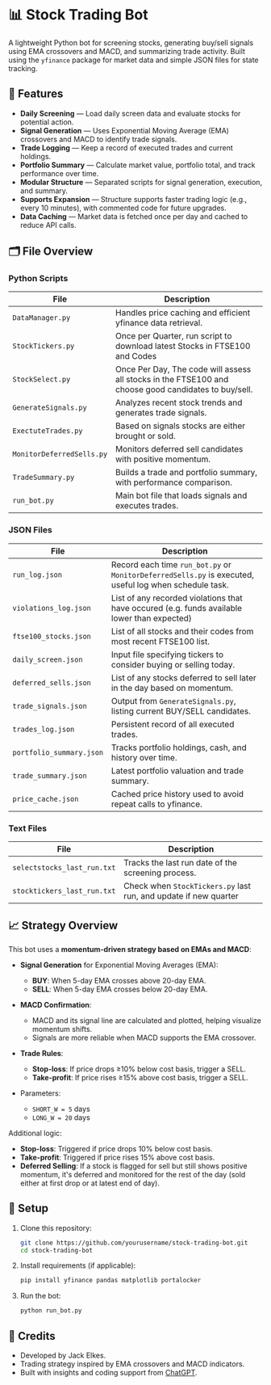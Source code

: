 # 📊 Stock Trading Bot

A lightweight Python bot for screening stocks, generating buy/sell signals using EMA crossovers and MACD, and summarizing trade activity. Built using the `yfinance` package for market data and simple JSON files for state tracking.

## 🚀 Features

- **Daily Screening** — Load daily screen data and evaluate stocks for potential action.
- **Signal Generation** — Uses Exponential Moving Average (EMA) crossovers and MACD to identify trade signals.
- **Trade Logging** — Keep a record of executed trades and current holdings.
- **Portfolio Summary** — Calculate market value, portfolio total, and track performance over time.
- **Modular Structure** — Separated scripts for signal generation, execution, and summary.
- **Supports Expansion** — Structure supports faster trading logic (e.g., every 10 minutes), with commented code for future upgrades.
- **Data Caching** — Market data is fetched once per day and cached to reduce API calls.

## 🗂️ File Overview

### Python Scripts
| File | Description |
|------|-------------|
| `DataManager.py` | Handles price caching and efficient yfinance data retrieval. |
| `StockTickers.py` | Once per Quarter, run script to download latest Stocks in FTSE100 and Codes |
| `StockSelect.py` | Once Per Day, The code will assess all stocks in the FTSE100 and choose good candidates to buy/sell. |
| `GenerateSignals.py` | Analyzes recent stock trends and generates trade signals. |
| `ExectuteTrades.py` | Based on signals stocks are either brought or sold. |
| `MonitorDeferredSells.py` | Monitors deferred sell candidates with positive momentum. |
| `TradeSummary.py` | Builds a trade and portfolio summary, with performance comparison. |
| `run_bot.py` | Main bot file that loads signals and executes trades. |

### JSON Files
| File | Description |
|------|-------------|
| `run_log.json`| Record each time `run_bot.py` or `MonitorDeferredSells.py` is executed, useful log when schedule task. |
| `violations_log.json` | List of any recorded violations that have occured (e.g. funds available lower than expected) |
| `ftse100_stocks.json` | List of all stocks and their codes from most recent FTSE100 list. |
| `daily_screen.json` | Input file specifying tickers to consider buying or selling today. |
| `deferred_sells.json` | List of any stocks deferred to sell later in the day based on momentum. |
| `trade_signals.json` | Output from `GenerateSignals.py`, listing current BUY/SELL candidates. |
| `trades_log.json` | Persistent record of all executed trades. |
| `portfolio_summary.json` | Tracks portfolio holdings, cash, and history over time. |
| `trade_summary.json` | Latest portfolio valuation and trade summary. |
| `price_cache.json` | Cached price history used to avoid repeat calls to yfinance. |

### Text Files
| File | Description |
|------|-------------|
| `selectstocks_last_run.txt` | Tracks the last run date of the screening process. |
| `stocktickers_last_run.txt` | Check when `StockTickers.py` last run, and update if new quarter |

## 📈 Strategy Overview

This bot uses a **momentum-driven strategy based on EMAs and MACD**:
- **Signal Generation** for Exponential Moving Averages (EMA):
   - **BUY**: When 5-day EMA crosses above 20-day EMA.
   - **SELL**: When 5-day EMA crosses below 20-day EMA.

- **MACD Confirmation**:
   - MACD and its signal line are calculated and plotted, helping visualize momentum shifts.
   - Signals are more reliable when MACD supports the EMA crossover.

- **Trade Rules**:
   - **Stop-loss**: If price drops ≥10% below cost basis, trigger a SELL.
   - **Take-profit**: If price rises ≥15% above cost basis, trigger a SELL.

- Parameters:
  - `SHORT_W = 5` days
  - `LONG_W = 20` days

Additional logic:
- **Stop-loss**: Triggered if price drops 10% below cost basis.
- **Take-profit**: Triggered if price rises 15% above cost basis.
- **Deferred Selling**: If a stock is flagged for sell but still shows positive momentum, it's deferred and monitored for the rest of the day (sold either at first drop or at latest end of day). 

## 🔧 Setup

1. Clone this repository:
   ```bash
   git clone https://github.com/yourusername/stock-trading-bot.git
   cd stock-trading-bot
   ```

2. Install requirements (if applicable):
   ```bash
   pip install yfinance pandas matplotlib portalocker
   ```

3. Run the bot:
   ```bash
   python run_bot.py
   ```

## 🙌 Credits

- Developed by Jack Elkes.
- Trading strategy inspired by EMA crossovers and MACD indicators.
- Built with insights and coding support from [ChatGPT](https://openai.com/chatgpt).
